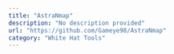 ```yaml
---
title: "AstraNmap"
description: "No description provided"
url: "https://github.com/Gameye98/AstraNmap"
category: "White Hat Tools"
---
```

